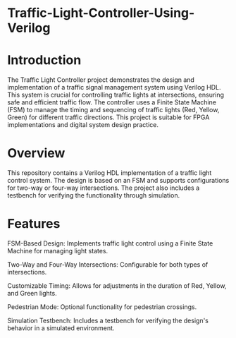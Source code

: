 # Traffic-Light-Controller-Using-Verilog

# Introduction
The Traffic Light Controller project demonstrates the design and implementation of a traffic signal management system using Verilog HDL. This system is crucial for controlling traffic lights at intersections, ensuring safe and efficient traffic flow. The controller uses a Finite State Machine (FSM) to manage the timing and sequencing of traffic lights (Red, Yellow, Green) for different traffic directions. This project is suitable for FPGA implementations and digital system design practice.

# Overview
This repository contains a Verilog HDL implementation of a traffic light control system. The design is based on an FSM and supports configurations for two-way or four-way intersections. The project also includes a testbench for verifying the functionality through simulation.

# Features
FSM-Based Design: Implements traffic light control using a Finite State Machine for managing light states.

Two-Way and Four-Way Intersections: Configurable for both types of intersections.

Customizable Timing: Allows for adjustments in the duration of Red, Yellow, and Green lights.

Pedestrian Mode: Optional functionality for pedestrian crossings.

Simulation Testbench: Includes a testbench for verifying the design's behavior in a simulated environment.
